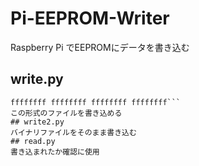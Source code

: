 # Pi-EEPROM-Writer
Raspberry Pi でEEPROMにデータを書き込む

## write.py
```ffffffff ffffffff ffffffff ffffffff
ffffffff ffffffff ffffffff ffffffff```   
この形式のファイルを書き込める
## write2.py
バイナリファイルをそのまま書き込む
## read.py
書き込まれたか確認に使用
